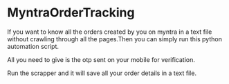 # MyntraOrderTracking
If you want to know all the orders created by you on myntra in a text file without crawling through all the pages.Then you can simply run this python automation script.

All you need to give is the otp sent on your mobile for verification.

Run the scrapper and it will save all your order details in a text file.
